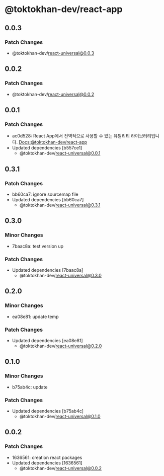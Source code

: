 # @toktokhan-dev/react-app

## 0.0.3

### Patch Changes

- @toktokhan-dev/react-universal@0.0.3

## 0.0.2

### Patch Changes

- @toktokhan-dev/react-universal@0.0.2

## 0.0.1

### Patch Changes

- ac0d528: React App에서 전역적으로 사용할 수 있는 유틸리티 라이브러리입니다.
  [Docs:@toktokhan-dev/react-app](https://toktokhan-dev-docs.vercel.app/docs/react-app)
- Updated dependencies [b557ce1]
  - @toktokhan-dev/react-universal@0.0.1

## 0.3.1

### Patch Changes

- bb60ca7: ignore sourcemap file
- Updated dependencies [bb60ca7]
  - @toktokhan-dev/react-universal@0.3.1

## 0.3.0

### Minor Changes

- 7baac8a: test version up

### Patch Changes

- Updated dependencies [7baac8a]
  - @toktokhan-dev/react-universal@0.3.0

## 0.2.0

### Minor Changes

- ea08e81: update temp

### Patch Changes

- Updated dependencies [ea08e81]
  - @toktokhan-dev/react-universal@0.2.0

## 0.1.0

### Minor Changes

- b75ab4c: update

### Patch Changes

- Updated dependencies [b75ab4c]
  - @toktokhan-dev/react-universal@0.1.0

## 0.0.2

### Patch Changes

- 1636561: creation react packages
- Updated dependencies [1636561]
  - @toktokhan-dev/react-universal@0.0.2
